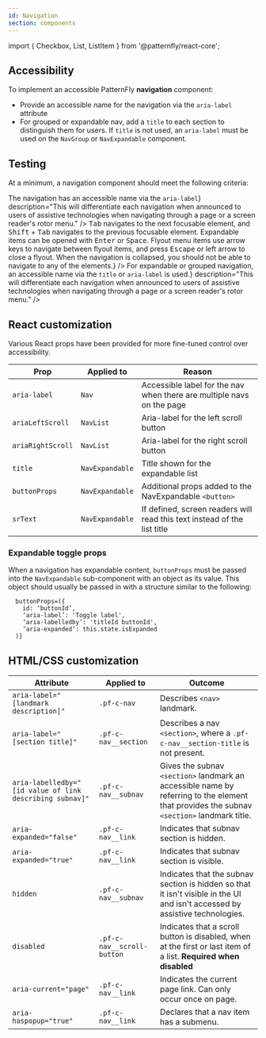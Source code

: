 ```yaml
---
id: Navigation
section: components
---
```


import { Checkbox, List, ListItem } from '@patternfly/react-core';


## Accessibility

To implement an accessible PatternFly **navigation** component:
- Provide an accessible name for the navigation via the `aria-label` attribute
- For grouped or expandable nav, add a `title` to each section to distinguish them for users. If `title` is not used, an `aria-label` must be used on the `NavGroup` or `NavExpandable` component.



## Testing

At a minimum, a navigation component should meet the following criteria:

<List isPlain>
  <ListItem>
    <Checkbox id="navigation-a11y-checkbox-1" label={<span>The navigation has an accessible name via the <code class="ws-code">aria-label</code></span>} description="This will differentiate each navigation when announced to users of assistive technologies when navigating through a page or a screen reader's rotor menu." />
  </ListItem>
  <ListItem>
    <Checkbox id="navigation-a11y-checkbox-2" label="Standard keyboard navigation can be used to navigate between focusable elements within the navigation." description={<span><kbd>Tab</kbd> navigates to the next focusable element, and <kbd>Shift</kbd> + <kbd>Tab</kbd> navigates to the previous focusable element. Expandable items can be opened with <kbd>Enter</kbd> or <kbd>Space</kbd>. Flyout menu items use arrow keys to navigate between flyout items, and press <kbd>Escape</kbd> or left arrow to close a flyout. When the navigation is collapsed, you should not be able to navigate to any of the elements.</span>} />
  </ListItem>
  <ListItem>
    <Checkbox id="navigation-a11y-checkbox-3" label={<span>For expandable or grouped navigation, an accessible name via the <code class="ws-code">title</code> or <code class="ws-code">aria-label</code> is used.</span>} description="This will differentiate each navigation when announced to users of assistive technologies when navigating through a page or a screen reader's rotor menu." />
  </ListItem>
</List>



## React customization

Various React props have been provided for more fine-tuned control over accessibility.

| Prop | Applied to | Reason | 
|---|---|---|
| `aria-label` | `Nav` | 	Accessible label for the nav when there are multiple navs on the page |
| `ariaLeftScroll` | `NavList` | Aria-label for the left scroll button |
| `ariaRightScroll` | `NavList` | Aria-label for the right scroll button |
| `title` | `NavExpandable` | Title shown for the expandable list |
| `buttonProps` | `NavExpandable` | Additional props added to the NavExpandable `<button>`|
| `srText` | `NavExpandable` | If defined, screen readers will read this text instead of the list title |


### Expandable toggle props

When a navigation has expandable content, `buttonProps` must be passed into the `NavExpandable` sub-component with an object as its value. This object should usually be passed in with a structure similar to the following:

```noLive
  buttonProps=({
    id: ‘buttonId’, 
    ‘aria-label’: 'Toggle label', 
    ‘aria-labelledby’: 'titleId buttonId', 
    ‘aria-expanded’: this.state.isExpanded
  )}
  ```


## HTML/CSS customization

| Attribute | Applied to | Outcome |
| -- | -- | -- |
| `aria-label="[landmark description]"` | `.pf-c-nav` |  Describes `<nav>` landmark. |
| `aria-label="[section title]"` | `.pf-c-nav__section` |  Describes a nav `<section>`, where a `.pf-c-nav__section-title` is not present. |
| `aria-labelledby="[id value of link describing subnav]"` | `.pf-c-nav__subnav` |  Gives the subnav `<section>` landmark an accessible name by referring to the element that provides the subnav `<section>` landmark title. |
| `aria-expanded="false"` | `.pf-c-nav__link` |  Indicates that subnav section is hidden. |
| `aria-expanded="true"` | `.pf-c-nav__link` |  Indicates that subnav section is visible. |
| `hidden` | `.pf-c-nav__subnav` |  Indicates that the subnav section is hidden so that it isn't visible in the UI and isn't accessed by assistive technologies. |
| `disabled` | `.pf-c-nav__scroll-button` | Indicates that a scroll button is disabled, when at the first or last item of a list. **Required when disabled** |
| `aria-current="page"` | `.pf-c-nav__link` |  Indicates the current page link. Can only occur once on page. |
| `aria-haspopup="true"` | `.pf-c-nav__link` | Declares that a nav item has a submenu. |


